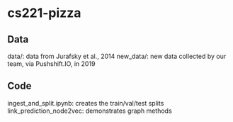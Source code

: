 # cs221-pizza

## Data
data/: data from Jurafsky et al., 2014
new_data/: new data collected by our team, via Pushshift.IO, in 2019

## Code
ingest_and_split.ipynb: creates the train/val/test splits
link_prediction_node2vec: demonstrates graph methods
